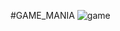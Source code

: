 #GAME_MANIA
![game](https://user-images.githubusercontent.com/101908636/185006532-104d08b2-68a4-42f7-89d6-ef7d65b28aba.png)
